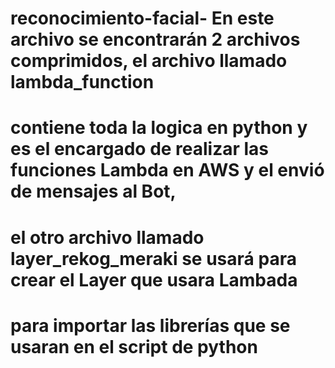 # reconocimiento-facial- En este archivo se encontrarán 2 archivos comprimidos, el archivo llamado lambda_function 
# contiene toda la logica en python y es el encargado de realizar las funciones Lambda en AWS y el envió de mensajes al Bot,
# el otro archivo llamado layer_rekog_meraki se usará para crear el Layer que usara Lambada
# para importar las librerías que se usaran en el script de python
